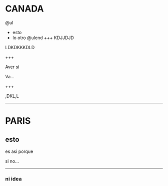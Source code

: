 # CANADA

@ul
- esto
- lo otro
@ulend
+++
KDJJDJD

LDKDKKKDLD  

+++

Aver si

Va...

+++

,DKL,L

---
# PARIS

## esto

es asi porque

si  no...

---

### ni idea
